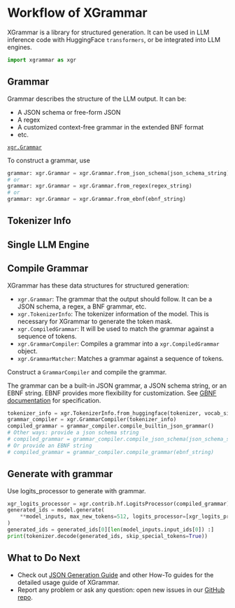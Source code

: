 # Workflow of XGrammar

XGrammar is a library for structured generation. It can be used in LLM inference code with HuggingFace `transformers`,
or be integrated into LLM engines.

```python
import xgrammar as xgr
```

## Grammar


Grammar describes the structure of the LLM output. It can be:
* A JSON schema or free-form JSON
* A regex
* A customized context-free grammar in the extended BNF format
* etc.

[`xgr.Grammar`](xgrammar.Grammar)



To construct a grammar, use
```python
grammar: xgr.Grammar = xgr.Grammar.from_json_schema(json_schema_string)
# or
grammar: xgr.Grammar = xgr.Grammar.from_regex(regex_string)
# or
grammar: xgr.Grammar = xgr.Grammar.from_ebnf(ebnf_string)
```


## Tokenizer Info





## Single LLM Engine






## Compile Grammar

XGrammar has these data structures for structured generation:

- `xgr.Grammar`: The grammar that the output should follow. It can be a JSON schema, a regex, a BNF grammar, etc.
- `xgr.TokenizerInfo`: The tokenizer information of the model. This is necessary for XGrammar to generate the token mask.
- `xgr.CompiledGrammar`: It will be used to match the grammar against a sequence of tokens.
- `xgr.GrammarCompiler`: Compiles a grammar into a `xgr.CompiledGrammar` object.
- `xgr.GrammarMatcher`: Matches a grammar against a sequence of tokens.

Construct a `GrammarCompiler` and compile the grammar.



The grammar can be a built-in JSON grammar, a JSON schema string, or an EBNF string. EBNF provides
more flexibility for customization. See
[GBNF documentation](https://github.com/ggerganov/llama.cpp/blob/master/grammars/README.md) for
specification.

```python
tokenizer_info = xgr.TokenizerInfo.from_huggingface(tokenizer, vocab_size=config.vocab_size)
grammar_compiler = xgr.GrammarCompiler(tokenizer_info)
compiled_grammar = grammar_compiler.compile_builtin_json_grammar()
# Other ways: provide a json schema string
# compiled_grammar = grammar_compiler.compile_json_schema(json_schema_string)
# Or provide an EBNF string
# compiled_grammar = grammar_compiler.compile_grammar(ebnf_string)
```

## Generate with grammar

Use logits_processor to generate with grammar.

```python
xgr_logits_processor = xgr.contrib.hf.LogitsProcessor(compiled_grammar)
generated_ids = model.generate(
    **model_inputs, max_new_tokens=512, logits_processor=[xgr_logits_processor]
)
generated_ids = generated_ids[0][len(model_inputs.input_ids[0]) :]
print(tokenizer.decode(generated_ids, skip_special_tokens=True))
```

## What to Do Next

- Check out [JSON Generation Guide](../how_to/ebnf_guided_generation.md) and other How-To guides for the detailed usage guide of XGrammar.
- Report any problem or ask any question: open new issues in our [GitHub repo](https://github.com/mlc-ai/xgrammar/issues).
